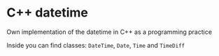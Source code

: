 # C++ datetime
Own implementation of the datetime in C++ as a programming practice

Inside you can find classes: `DateTime`, `Date`, `Time` and `TimeDiff`
